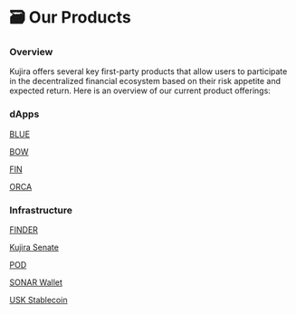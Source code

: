 # 🗃 Our Products

### Overview

Kujira offers several key first-party products that allow users to participate in the decentralized financial ecosystem based on their risk appetite and expected return. Here is an overview of our current product offerings:

### dApps

[BLUE](../dapps-and-infrastructure/blue.md)

[BOW](../dapps-and-infrastructure/bow.md)

[FIN](../dapps-and-infrastructure/fin/)

[ORCA](../dapps-and-infrastructure/orca.md)

### Infrastructure

[FINDER](../dapps-and-infrastructure/finder.md)

[Kujira Senate](../dapps-and-infrastructure/senate.md)

[POD](../dapps-and-infrastructure/pod.md)

[SONAR Wallet](../dapps-and-infrastructure/kujira-wallet.md)

[USK Stablecoin](../dapps-and-infrastructure/usk-stablecoin.md)

###

### <mark style="color:blue;"></mark>

